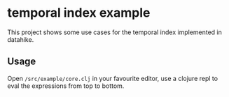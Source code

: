 # temporal index example

This project shows some use cases for the temporal index implemented in datahike.

## Usage

Open `/src/example/core.clj` in your favourite editor, use a clojure repl to
eval the expressions from top to bottom. 
